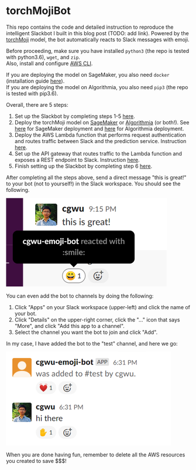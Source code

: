 # torchMojiBot

This repo contains the code and detailed instruction to reproduce the intelligent Slackbot I built in this blog post (TODO: add link). Powered by the [torchMoji](https://github.com/cw75/torchMoji) model, the bot automatically reacts to Slack messages with emoji.

Before proceeding, make sure you have installed `python3` (the repo is tested with python3.6), `wget`, and `zip`.  
Also, install and configure [AWS CLI](https://docs.aws.amazon.com/cli/latest/userguide/cli-chap-install.html).

If you are deploying the model on SageMaker, you also need `docker` (installation guide [here](https://docs.docker.com/engine/install/)).  
If you are deploying the model on Algorithmia, you also need `pip3` (the repo is tested with pip3.6).

Overall, there are 5 steps:
1. Set up the Slackbot by completing steps 1-5 [here](https://github.com/cw75/torchMojiBot/tree/master/slack).
2. Deploy the torchMoji model on [SageMaker](https://aws.amazon.com/sagemaker/) or [Algorithmia](https://algorithmia.com/) (or both!). See [here](https://github.com/cw75/torchMojiBot/tree/master/deploy/sagemaker) for SageMaker deployment and [here](https://github.com/cw75/torchMojiBot/tree/master/deploy/algorithmia) for Algorithmia deployment.
3. Deploy the AWS Lambda function that performs request authentication and routes traffic between Slack and the prediction service. Instruction [here](https://github.com/cw75/torchMojiBot/tree/master/lambda).
4. Set up the API gateway that routes traffic to the Lambda function and exposes a REST endpoint to Slack. Instruction [here](https://github.com/cw75/torchMojiBot/tree/master/api-gateway).
5. Finish setting up the Slackbot by completing step 6 [here](https://github.com/cw75/torchMojiBot/tree/master/slack).

After completing all the steps above, send a direct message "this is great!" to your bot (not to yourself!) in the Slack workspace. You should see the following.

![Slack](https://github.com/cw75/torchMojiBot/blob/master/images/slack.png)

You can even add the bot to channels by doing the following:
1. Click "Apps" on your Slack workspace (upper-left) and click the name of your bot.
2. Click "Details" on the upper-right corner, click the "..." icon that says "More", and click "Add this app to a channel".
3. Select the channel you want the bot to join and click "Add".

In my case, I have added the bot to the "test" channel, and here we go:

![Slack-channel](https://github.com/cw75/torchMojiBot/blob/master/images/slack-channel.png)

When you are done having fun, remember to delete all the AWS resources you created to save $$$!

